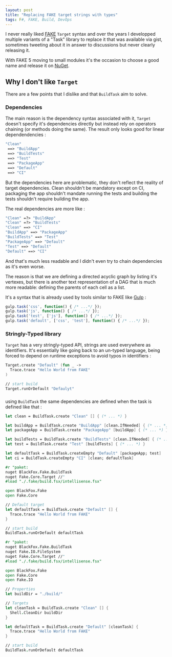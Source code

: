 ```yaml
---
layout: post
title: "Replacing FAKE target strings with types"
tags: F#, FAKE, Build, DevOps
---
```


I never really liked [FAKE](https://fake.build/) `Target` syntax and over the years
I developped multiple variants of a "Task" library to replace it that was available via gist, sometimes tweeting about it in answer to discussions but never clearly releasing it.

With FAKE 5 moving to small modules it's the occasion to choose a good name and release it on [NuGet](https://www.nuget.org/packages/BlackFox.Fake.BuildTask/).

## Why I don't like `Target`

There are a few points that I dislike and that `BuildTask` aim to solve.

### Dependencies

The main reason is the dependency syntax associated with it, `Target` doesn't specify it's dependencies directly but instead rely on operators chaining (or methods doing the same). The result only looks good for linear dependendencies :

```fsharp
"Clean"
 ==> "BuildApp"
 ==> "BuildTests"
 ==> "Test"
 ==> "PackageApp"
 ==> "Default"
 ==> "CI"
```

But the dependencies here are problematic, they don't reflect the reality of target dependencies. Clean shouldn't be mandatory except on CI, packaging the app shouldn't mandate running the tests and building the tests shouldn't require building the app.

The real dependencies are more like :

```fsharp
"Clean" =?> "BuildApp"
"Clean" =?> "BuildTests"
"Clean" ==> "CI"
"BuildApp" ==> "PackageApp"
"BuildTests" ==> "Test"
"PackageApp" ==> "Default"
"Test" ==> "Default"
"Default" ==> "CI"
```

And that's much less readable and I didn't even try to chain dependencies as it's even worse. 

The reason is that we are defining a directed acyclic graph by listing it's vertexes, but there is another text representation of a DAG that is much more readable: defining the parents of each cell as a list.

It's a syntax that is already used by tools similar to FAKE like [Gulp](https://gulpjs.com/) :

```js
gulp.task('css', function() { /* ...*/ });
gulp.task('js', function() { /* ...*/ });
gulp.task('test', ['js'], function() { /* ...*/ });
gulp.task('default', ['css', 'test'], function() { /* ...*/ });
```

### Stringly-Typed library

`Target` has a very stringly-typed API, strings are used everywhere as identifiers.
It's essentially like going back to an un-typed language, being forced to depend on runtime exceptions to avoid typos in identifiers :

```fsharp
Target.create "Default" (fun _ ->
  Trace.trace "Hello World from FAKE"
)

// start build
Target.runOrDefault "Defaulyt"
```

### 

using `BuildTask` the same dependencies are defined when the task is defined like that :

```fsharp
let clean = BuildTask.create "Clean" [] { (* ... *) }

let buildApp = BuildTask.create "BuildApp" [clean.IfNeeded] { (* ... *) }
let packageApp = BuildTask.create "PackageApp" [buildApp] { (* ... *) }

let buildTests = BuildTask.create "BuildTests" [clean.IfNeeded] { (* ... *) }
let test = BuildTask.create "Test" [buildTests] { (* ... *) }

let defaultTask = BuildTask.createEmpty "Default" [packageApp; test]
let ci = BuildTask.createEmpty "CI" [clean; defaultTask]
```

```fsharp
#r "paket:
nuget BlackFox.Fake.BuildTask
nuget Fake.Core.Target //"
#load "./.fake/build.fsx/intellisense.fsx"

open BlackFox.Fake
open Fake.Core

// Default target
let defaultTask = BuildTask.create "Default" [] {
  Trace.trace "Hello World from FAKE"
}

// start build
BuildTask.runOrDefault defaultTask
```


```fsharp
#r "paket:
nuget BlackFox.Fake.BuildTask
nuget Fake.IO.FileSystem
nuget Fake.Core.Target //"
#load "./.fake/build.fsx/intellisense.fsx"

open BlackFox.Fake
open Fake.Core
open Fake.IO

// Properties
let buildDir = "./build/"

// Targets
let cleanTask = BuildTask.create "Clean" [] {
  Shell.CleanDir buildDir
}

let defaultTask = BuildTask.create "Default" [cleanTask] {
  Trace.trace "Hello World from FAKE"
}

// start build
BuildTask.runOrDefault defaultTask
```
